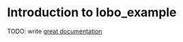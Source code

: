 # Introduction to lobo_example

TODO: write [great documentation](http://jacobian.org/writing/great-documentation/what-to-write/)
